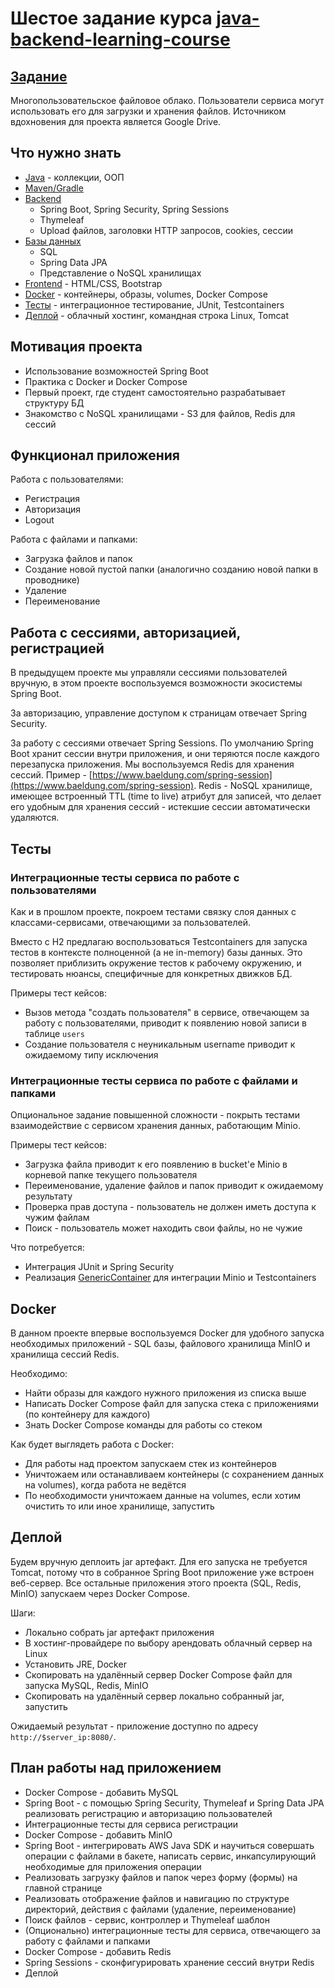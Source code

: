 # Шестое задание курса [java-backend-learning-course](https://zhukovsd.github.io/java-backend-learning-course/)

## [Задание](https://zhukovsd.github.io/java-backend-learning-course/Projects/CloudFileStorage/)

Многопользовательское файловое облако. Пользователи сервиса могут использовать его для загрузки и хранения файлов.
Источником вдохновения для проекта является Google Drive.

## Что нужно знать

- [Java](https://zhukovsd.github.io/Technologies/Java/) - коллекции, ООП
- [Maven/Gradle](https://zhukovsd.github.io/Technologies/BuildSystems/)
- [Backend](https://zhukovsd.github.io/Technologies/Backend/)
    - Spring Boot, Spring Security, Spring Sessions
    - Thymeleaf
    - Upload файлов, заголовки HTTP запросов, cookies, cессии
- [Базы данных](https://zhukovsd.github.io/Technologies/Databases/)
    - SQL
    - Spring Data JPA
    - Представление о NoSQL хранилищах
- [Frontend](https://zhukovsd.github.io/Technologies/Frontend/) - HTML/CSS, Bootstrap
- [Docker](https://zhukovsd.github.io/Technologies/Microservices/#docker) - контейнеры, образы, volumes, Docker Compose
- [Тесты](https://zhukovsd.github.io/Technologies/Tests/) - интеграционное тестирование, JUnit, Testcontainers
- [Деплой](https://zhukovsd.github.io/Technologies/DevOps/#деплой) - облачный хостинг, командная строка Linux, Tomcat

## Мотивация проекта

- Использование возможностей Spring Boot
- Практика с Docker и Docker Compose
- Первый проект, где студент самостоятельно разрабатывает структуру БД
- Знакомство с NoSQL хранилищами - S3 для файлов, Redis для сессий

## Функционал приложения

Работа с пользователями:

- Регистрация
- Авторизация
- Logout

Работа с файлами и папками:

- Загрузка файлов и папок
- Создание новой пустой папки (аналогично созданию новой папки в проводнике)
- Удаление
- Переименование

## Работа с сессиями, авторизацией, регистрацией

В предыдущем проекте мы управляли сессиями пользователей вручную, в этом проекте воспользуемся возможности экосистемы
Spring Boot.

За авторизацию, управление доступом к страницам отвечает Spring Security.

За работу с сессиями отвечает Spring Sessions. По умолчанию Spring Boot хранит сессии внутри приложения, и они теряются
после каждого перезапуска приложения. Мы воспользуемся Redis для хранения сессий.
Пример - [https://www.baeldung.com/spring-session](https://www.baeldung.com/spring-session). Redis - NoSQL хранилище,
имеющее встроенный TTL (time to live) атрибут для записей, что делает его удобным для хранения сессий - истекшие сессии
автоматически удаляются.

## Тесты

### Интеграционные тесты сервиса по работе с пользователями

Как и в прошлом проекте, покроем тестами связку слоя данных с классами-сервисами, отвечающими за пользователей.

Вместо с H2 предлагаю воспользоваться Testcontainers для запуска тестов в контексте полноценной (а не in-memory) базы
данных. Это позволяет приблизить окружение тестов к рабочему окружению, и тестировать нюансы, специфичные для конкретных
движков БД.

Примеры тест кейсов:

- Вызов метода "создать пользователя" в сервисе, отвечающем за работу с пользователями, приводит к появлению новой
  записи в таблице `users`
- Создание пользователя с неуникальным username приводит к ожидаемому типу исключения

### Интеграционные тесты сервиса по работе с файлами и папками

Опциональное задание повышенной сложности - покрыть тестами взаимодействие с сервисом хранения данных, работающим Minio.

Примеры тест кейсов:

- Загрузка файла приводит к его появлению в bucket'е Minio в корневой папке текущего пользователя
- Переименование, удаление файлов и папок приводит к ожидаемому результату
- Проверка прав доступа - пользователь не должен иметь доступа к чужим файлам
- Поиск - пользователь может находить свои файлы, но не чужие

Что потребуется:

- Интеграция JUnit и Spring Security
- Реализация [GenericContainer](https://www.testcontainers.org/features/creating_container/) для интеграции Minio и
  Testcontainers

## Docker

В данном проекте впервые воспользуемся Docker для удобного запуска необходимых приложений - SQL базы, файлового
хранилища MinIO и хранилища сессий Redis.

Необходимо:

- Найти образы для каждого нужного приложения из списка выше
- Написать Docker Compose файл для запуска стека с приложениями (по контейнеру для каждого)
- Знать Docker Compose команды для работы со стеком

Как будет выглядеть работа с Docker:

- Для работы над проектом запускаем стек из контейнеров
- Уничтожаем или останавливаем контейнеры (с сохранением данных на volumes), когда работа не ведётся
- По необходимости уничтожаем данные на volumes, если хотим очистить то или иное хранилище, запустить

## Деплой

Будем вручную деплоить jar артефакт. Для его запуска не требуется Tomcat, потому что в собранное Spring Boot приложение
уже встроен веб-сервер. Все остальные приложения этого проекта (SQL, Redis, MinIO) запускаем через Docker Compose.

Шаги:

- Локально собрать jar артефакт приложения
- В хостинг-провайдере по выбору арендовать облачный сервер на Linux
- Установить JRE, Docker
- Скопировать на удалённый сервер Docker Compose файл для запуска MySQL, Redis, MinIO
- Скопировать на удалённый сервер локально собранный jar, запустить

Ожидаемый результат - приложение доступно по адресу `http://$server_ip:8080/`.

## План работы над приложением

- Docker Compose - добавить MySQL
- Spring Boot - с помощью Spring Security, Thymeleaf и Spring Data JPA реализовать регистрацию и авторизацию
  пользователей
- Интеграционные тесты для сервиса регистрации
- Docker Compose - добавить MinIO
- Spring Boot - интегрировать AWS Java SDK и научиться совершать операции с файлами в бакете, написать сервис,
  инкапсулирующий необходимые для приложения операции
- Реализовать загрузку файлов и папок через форму (формы) на главной странице
- Реализовать отображение файлов и навигацию по структуре директорий, действия с файлами (удаление, переименование)
- Поиск файлов - сервис, контроллер и Thymeleaf шаблон
- (Опционально) интеграционные тесты для сервиса, отвечающего за работу с файлами и папками
- Docker Compose - добавить Redis
- Spring Sessions - сконфигурировать хранение сессий внутри Redis
- Деплой
